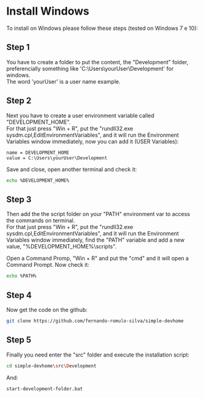 # Install Windows

To install on Windows please follow these steps (tested on Windows 7 e 10):

## Step 1

You have to create a folder to put the content, the "Development" folder, preferencially something like 'C:\Users\yourUser\Development' for windows. <br />
The word 'yourUser' is a user name example.

## Step 2

Next you have to create a user environment variable called "DEVELOPMENT_HOME". <br />
For that just press "Win + R", put the "rundll32.exe sysdm.cpl,EditEnvironmentVariables", and it will run the Environment Variables window immediately, now you can add it (USER Variables):

```
name = DEVELOPMENT_HOME
value = C:\Users\yourUser\Development
```

Save and close, open another terminal and check it:

```bash
echo %DEVELOPMENT_HOME%
```

## Step 3

Then add the the script folder on your "PATH" environment var to access the commands on terminal. <br />
For that just press "Win + R", put the "rundll32.exe sysdm.cpl,EditEnvironmentVariables", and it will run the Environment Variables window immediately, find the "PATH" variable and add a new value, "%DEVELOPMENT_HOME%\scripts".

Open a Command Promp, "Win + R" and put the "cmd" and it will open a Command Prompt. Now check it:

```bash
echo %PATH%
```

## Step 4

Now get the code on the github: 

```bash
git clone https://github.com/fernando-romulo-silva/simple-devhome
```

## Step 5

Finally you need enter the "src" folder and execute the installation script:

```bash
cd simple-devhome\src\Development
```

And: 

```bash
start-development-folder.bat
```